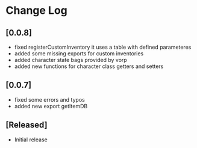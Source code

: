 # Change Log

## [0.0.8]

- fixed registerCustomInventory it uses a table with defined parameteres
- added some missing exports for custom inventories
- added character state bags provided by vorp
- added new functions for character class getters and setters

## [0.0.7]

- fixed some errors and typos
- added new export getItemDB

## [Released]

- Initial release

